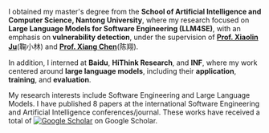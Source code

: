 <!-- My research interest includes speech synthesis, neural machine translation and automatic music generation. I have published 50+ papers <a href='https://scholar.google.com/citations?user=4FA6C0AAAAAJ'><img src="https://img.shields.io/endpoint?logo=Google%20Scholar&url=https%3A%2F%2Fcdn.jsdelivr.net%2Fgh%2FRayeRen%2Frayeren.github.io@google-scholar-stats%2Fgs_data_shieldsio.json&labelColor=f6f6f6&color=9cf&style=flat&label=citations"></a> at the top international AI conferences such as NeurIPS, ICML, ICLR, KDD.  -->
I obtained my master's degree from the **School of Artificial Intelligence and Computer Science, Nantong University**, where my research focused on **Large Language Models for Software Engineering (LLM4SE)**, with an emphasis on **vulnerability detection**, under the supervision of [**Prof. Xiaolin Ju**](https://ntu-juking.github.io/)(鞠小林) and [**Prof. Xiang Chen**](https://xchencs.github.io/)(陈翔).

In addition, I interned at **Baidu**, **HiThink Research**, and **INF**, where my work centered around **large language models**, including their **application**, **training**, and **evaluation**.

My research interests include Software Engineering and Large Language Models. 
I have published 8 papers at the international Software Engineering and Artificial Intelligence conferences/journal. 
These works have received a total of [![Google Scholar](https://img.shields.io/badge/Google%20Scholar-171%20citations-blue?logo=google-scholar)](https://scholar.google.com/citations?user=uaEXxPgAAAAJ) on Google Scholar.
